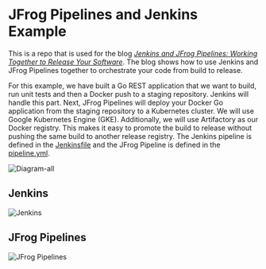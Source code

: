 # JFrog Pipelines and Jenkins Example

This is a repo that is used for the blog [_Jenkins and JFrog Pipelines: Working Together to Release Your Software_](https://jfrog.com/blog/). The blog shows how to use Jenkins and JFrog Pipelines together to orchestrate your code from build to release.

For this example, we have built a Go REST application that we want to build, run unit tests and then a Docker push to a staging repository. Jenkins will handle this part. Next, JFrog Pipelines will deploy your Docker Go application from the staging repository to a Kubernetes cluster. We will use Google Kubernetes Engine (GKE). Additionally, we will use Artifactory as our Docker registry. This makes it easy to promote the build to release without pushing the same build to another release registry. The Jenkins pipeline is defined in the [Jenkinsfile](./Jenkinsfile) and the JFrog Pipeline is defined in the [pipeline.yml](./pipeline.yml).

![Diagram-all](https://user-images.githubusercontent.com/6440106/80759359-09d39e80-8aec-11ea-9beb-0334a81b2e50.png)

## Jenkins

![Jenkins](https://user-images.githubusercontent.com/6440106/80759523-4c957680-8aec-11ea-84d5-f29a9828cd1e.png)

## JFrog Pipelines

![JFrog Pipelines](https://user-images.githubusercontent.com/6440106/80759614-6b940880-8aec-11ea-9a9b-d1447b4dad81.png)
